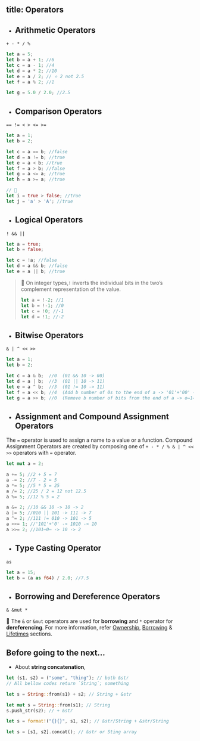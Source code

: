 title: Operators
---

- ## Arithmetic Operators
`+ - * / %`

```rust
let a = 5;
let b = a + 1; //6
let c = a - 1; //4
let d = a * 2; //10
let e = a / 2; // ⭐️ 2 not 2.5
let f = a % 2; //1

let g = 5.0 / 2.0; //2.5
```


- ## Comparison Operators
`== != < > <= >=`

```rust
let a = 1;
let b = 2;

let c = a == b; //false
let d = a != b; //true
let e = a < b; //true
let f = a > b; //false
let g = a <= a; //true
let h = a >= a; //true

// 🔎
let i = true > false; //true
let j = 'a' > 'A'; //true
```


- ## Logical Operators
`! && ||`

```rust
let a = true;
let b = false;

let c = !a; //false
let d = a && b; //false
let e = a || b; //true
```

> 🔎 On integer types,`!` inverts the individual bits in the two’s complement representation of the value.
> 
> ```rust
> let a = !-2; //1
> let b = !-1; //0
> let c = !0; //-1
> let d = !1; //-2
> ```


- ## Bitwise Operators
`& | ^ << >>`

```rust
let a = 1;
let b = 2;

let c = a & b;  //0  (01 && 10 -> 00)
let d = a | b;  //3  (01 || 10 -> 11)
let e = a ^ b;  //3  (01 != 10 -> 11)
let f = a << b; //4  (Add b number of 0s to the end of a -> '01'+'00' -> 100)
let g = a >> b; //0  (Remove b number of bits from the end of a -> o̶1̶ -> 0)
```


- ## Assignment and Compound Assignment Operators

The `=` operator is used to assign a name to a value or a function. Compound Assignment Operators are created by composing one of `+ - * / % & | ^ << >>` operators with `=` operator.

```rust
let mut a = 2;

a += 5; //2 + 5 = 7
a -= 2; //7 - 2 = 5
a *= 5; //5 * 5 = 25
a /= 2; //25 / 2 = 12 not 12.5
a %= 5; //12 % 5 = 2

a &= 2; //10 && 10 -> 10 -> 2
a |= 5; //010 || 101 -> 111 -> 7
a ^= 2; //111 != 010 -> 101 -> 5
a <<= 1; //'101'+'0' -> 1010 -> 10
a >>= 2; //101̶0̶ -> 10 -> 2
```


- ## Type Casting Operator
`as`

```rust
let a = 15;
let b = (a as f64) / 2.0; //7.5
```


- ## Borrowing and Dereference Operators
`& &mut *`

🔎 The `&` or `&mut` operators are used for **borrowing** and `*` operator for **dereferencing**. For more information, refer [Ownership](c1.ownership.html), [Borrowing](c2.borrowing.html) & [Lifetimes](c3.lifetimes.html) sections.


## Before going to the next...

- About **string concatenation**,

```rust
let (s1, s2) = ("some", "thing"); // both &str
// All bellow codes return `String`; something

let s = String::from(s1) + s2; // String + &str

let mut s = String::from(s1); // String
s.push_str(s2); // + &str

let s = format!("{}{}", s1, s2); // &str/String + &str/String

let s = [s1, s2].concat(); // &str or Sting array
```
